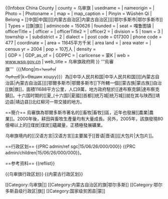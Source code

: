 {{Infobox China County
| county = 乌审旗
| usedname = 
| nameorigin = 
| Photo = 
| Photoname = 
| map =
| map_caption = 
| Pinyin =  Wūshén Qí
| Belong = [[中国|中国]][[内蒙古自治区|内蒙古自治区]][[鄂尔多斯市|鄂尔多斯市]]
| Types = [[旗|旗]]
| admincode =  150626
| founded = 
| seat = 嘎鲁图镇
| officerTitle = 
| officer = 
| officerTitle2 = 
| officer2 = 
| division = 5
| town = 3
| township = 
| subdistrict = 2
| dialect = 
| post code = 017300
| phone code = 477
| coordinate = 
| area = 11645平方千米
| area land = 
| area water = 
| census yr = 2004
| pop = 10万人
| density =  
| GDP = 
| GDP_as_of = 
| GDPPC = 
| carlicense = 蒙K
| web = www.wsq.gov.cn
| web_title = 乌审旗政府网
}}
'''烏審旗'''（{{Mong|m=ᠦᠦᠰᠢᠨ <br>ᠬᠣᠰᠢᠭᠤ|k=Өөшин хошуу}}）為[[中华人民共和国|中华人民共和国]][[內蒙古自治區|內蒙古自治區]][[鄂爾多斯市|鄂爾多斯市]]下所轄一個[[蒙古族|蒙古族]]自治[[旗|旗]]，面積11688平方公里，人口9萬，地方政府駐於[[達布察克鎮|達布察克鎮]]。十六国时期的[[夏_(十六国)|夏國]]首都[[统万城|统万城]]就在其与陕西[[靖边县|靖边县]]北红柳河一带交接的地方。

==簡介==
烏審旗為鄂爾多斯市著名的[[畜牧|畜牧]]區，近年也發展[[農業|農業]]。2000年後，耕田與畜牧生產量均有大量成長。另外，2005年，該旗發現80億噸以上的[[煤炭|煤炭]]蘊藏量，正積極發展礦業。

乌审旗境内的[[汉语方言|汉语方言]]主要属于[[晋语|晋语]][[大包片|大包片]]。

==行政区划==
<ref>{{PRC admin/ref sgc|15/06/26/000/000}}</ref>
{{PRC admin/children|15/06/26/000/000}}。

==参考资料==
{{reflist}}

{{乌审旗行政区划}}
{{内蒙古行政区划}}

[[Category:乌审旗|]]
[[Category:内蒙古自治区的旗|鄂尔多斯]]
[[Category:鄂尔多斯县级行政区|旗]]
[[Category:国家级贫困县|蒙]]